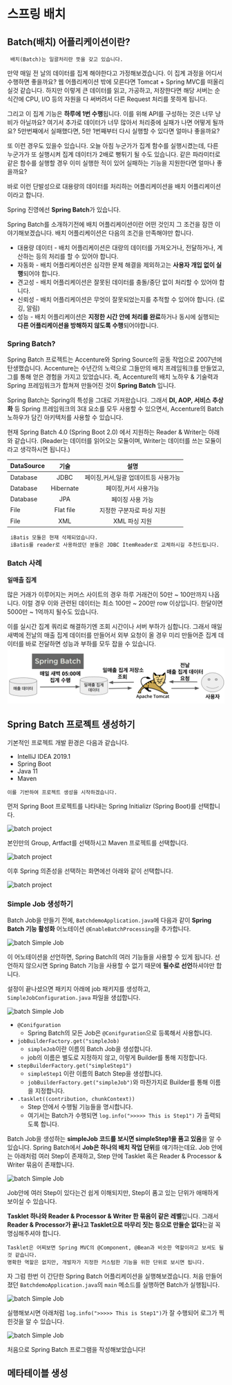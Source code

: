 # 스프링 배치

## Batch(배치) 어플리케이션이란?
```
 배치(Batch)는 일괄처리란 뜻을 갖고 있습니다.
```
만약 매일 전 날의 데이터를 집계 해야한다고 가정해보겠습니다.
이 집계 과정을 어디서 수행하면 좋을까요?
웹 어플리케이션 밖에 모른다면 Tomcat + Spring MVC를 떠올리실것 같습니다. 
하지만 이렇게 큰 데이터를 읽고, 가공하고, 저장한다면 해당 서버는 순식간에 CPU, I/O 등의 자원을 다 써버려서 다른 Request 처리를 못하게 됩니다.

그리고 이 집계 기능은 **하루에 1번 수행**됩니다.
이를 위해 API를 구성하는 것은 너무 낭비가 아닐까요? 
여기서 추가로 데이터가 너무 많아서 처리중에 실패가 나면 어떻게 될까요? 
5만번째에서 실패했다면, 5만 1번째부터 다시 실행할 수 있다면 얼마나 좋을까요?

또 이런 경우도 있을수 있습니다. 
오늘 아침 누군가가 집계 함수를 실행시켰는데, 다른 누군가가 또 실행시켜 집계 데이터가 2배로 뻥튀기 될 수도 있습니다. 
같은 파라미터로 같은 함수를 실행할 경우 이미 실행한 적이 있어 실패하는 기능을 지원한다면 얼마나 좋을까요?

바로 이런 단발성으로 대용량의 데이터를 처리하는 어플리케이션을 배치 어플리케이션이라고 합니다. 

Spring 진영에선 **Spring Batch**가 있습니다.

Spring Batch를 소개하기전에 배치 어플리케이션이란 어떤 것인지 그 조건을 잠깐 이야기해보겠습니다. 
배치 어플리케이션은 다음의 조건을 만족해야만 합니다.
 - 대용량 데이터 - 배치 어플리케이션은 대량의 데이터를 가져오거나, 전달하거나, 계산하는 등의 처리를 할 수 ​​있어야 합니다.
 - 자동화 - 배치 어플리케이션은 심각한 문제 해결을 제외하고는 **사용자 개입 없이 실행**되어야 합니다.
 - 견고성 - 배치 어플리케이션은 잘못된 데이터를 충돌/중단 없이 처리할 수 있어야 합니다.
 - 신뢰성 - 배치 어플리케이션은 무엇이 잘못되었는지를 추적할 수 있어야 합니다. (로깅, 알림)
 - 성능 - 배치 어플리케이션은 **지정한 시간 안에 처리를 완료**하거나 동시에 실행되는 **다른 어플리케이션을 방해하지 않도록 수행**되어야합니다.
 
 ### Spring Batch?
 Spring Batch 프로젝트는 Accenture와 Spring Source의 공동 작업으로 2007년에 탄생했습니다. 
 Accenture는 수년간의 노력으로 그들만의 배치 프레임워크를 만들었고, 그를 통해 얻은 경험을 가지고 있었습니다. 
 즉, Accenture의 배치 노하우 & 기술력과 Spring 프레임워크가 합쳐져 만들어진 것이 **Spring Batch** 입니다.
 
 Spring Batch는 Spring의 특성을 그대로 가져왔습니다. 
 그래서 **DI, AOP, 서비스 추상화** 등 Spring 프레임워크의 3대 요소를 모두 사용할 수 있으면서, Accenture의 Batch 노하우가 담긴 아키텍처를 사용할 수 있습니다.
 
 현재 Spring Batch 4.0 (Spring Boot 2.0) 에서 지원하는 Reader & Writer는 아래와 같습니다. 
 (Reader는 데이터를 읽어오는 모듈이며, Writer는 데이터를 쓰는 모듈이라고 생각하시면 됩니다.)
 
 DataSource | 기술           |  설명
 ---------  | :----:         | :----:
 Database   |   JDBC         | 페이징,커서,일괄 업데이트등 사용가능
 Database   |   Hibernate    | 페이징,커서 사용가능
 Database   |   JPA          | 페이징 사용 가능 
 File       |   Flat file    | 지정한 구분자로 파싱 지원
 File       |   XML          | XML 파싱 지원
 ```
  iBatis 모듈은 현재 삭제되었습니다. 
  iBatis를 reader로 사용하셨던 분들은 JDBC ItemReader로 교체하시길 추천드립니다.
 ```

 ### Batch 사례
 **일매출 집계**

 많은 거래가 이루어지는 커머스 사이트의 경우 하루 거래건이 50만 ~ 100만까지 나옵니다. 
 이럴 경우 이와 관련된 데이터는 최소 100만 ~ 200만 row 이상입니다. 
 한달이면 5000만 ~ 1억까지 될수도 있습니다.
 
 이를 실시간 집계 쿼리로 해결하기엔 조회 시간이나 서버 부하가 심합니다. 
 그래서 매일 새벽에 전날의 매출 집계 데이터를 만들어서 외부 요청이 올 경우 미리 만들어준 집계 데이터를 바로 전달하면 성능과 부하를 모두 잡을 수 있습니다.
 ![batch sample](../images/swchoi/batch.png)
 
 ## Spring Batch 프로젝트 생성하기
 기본적인 프로젝트 개발 환경은 다음과 같습니다.
  - IntelliJ IDEA 2019.1
  - Spring Boot
  - Java 11
  - Maven 
  
  ```이를 기반하여 프로젝트 생성을 시작하겠습니다.```

 먼저 Spring Boot 프로젝트를 나타내는 Spring Initializr (Spring Boot)를 선택합니다.
 
 ![batch project](../images/swchoi/springBatch1.png)
 
 본인만의 Group, Artfact를 선택하시고 Maven 프로젝트를 선택합니다.
 
 ![batch project](../images/swchoi/springBatch2.png)
  
 이후 Spring 의존성을 선택하는 화면에선 아래와 같이 선택합니다.
 
 ![batch project](../images/swchoi/springBatch3.png)
   
  ### Simple Job 생성하기
  Batch Job을 만들기 전에, ```BatchdemoApplication.java```에 다음과 같이 **Spring Batch 기능 활성화** 어노테이션 ```@EnableBatchProcessing```을 추가합니다.
 
 ![batch Simple Job](../images/swchoi/springBatch5.png)
 
 이 어노테이션을 선언하면, Spring Batch의 여러 기능들을 사용할 수 있게 됩니다. 
 선언하지 않으시면 Spring Batch 기능을 사용할 수 없기 때문에 **필수로 선언**하셔야만 합니다.
 
 설정이 끝나셨으면 패키지 아래에 job 패키지를 생성하고, ```SimpleJobConfiguration.java``` 파일을 생섭합니다.
 
 ![batch Simple Job](../images/swchoi/springBatch7.png)
 
 - ```@Conifguration```
    - Spring Batch의 모든 Job은 ```@Conifguration```으로 등록해서 사용합니다.
 - ```jobBuilderFactory.get("simpleJob)```
    - ```simpleJob```이란 이름의 Batch Job을 생성합니다.
    - job의 이름은 별도로 지정하지 않고, 이렇게 Builder를 통해 지정합니다.
 - ```stepBuilderFactory.get("simpleStep1")```
    - ```simpleStep1``` 이란 이름의 Batch Step을 생성합니다.
    - ```jobBuilderFactory.get("simpleJob")```와 마찬가지로 Builder를 통해 이름을 지정합니다.
 - ```.tasklet((contribution, chunkContext))```
    - Step 안에서 수행될 기능들을 명시합니다.
    - 여기서는 Batch가 수행되면 ```log.info(">>>>> This is Step1")``` 가 출력되도록 합니다.
  
  Batch Job을 생성하는 **simpleJob 코드를 보시면 simpleStep1을 품고 있음**을 알 수 있습니다. 
  Spring Batch에서 **Job은 하나의 배치 작업 단위**를 얘기하는데요. 
  Job 안에는 아래처럼 여러 Step이 존재하고, Step 안에 Tasklet 혹은 Reader & Processor & Writer 묶음이 존재합니다.
   
  ![batch Simple Job](../images/swchoi/springBatch6.png)
  
  Job안에 여러 Step이 있다는건 쉽게 이해되지만, Step이 품고 있는 단위가 애매하게 보이실 수 있습니다.
  
  **Tasklet 하나와 Reader & Processor & Writer 한 묶음이 같은 레벨**입니다. 
  그래서 **Reader & Processor가 끝나고 Tasklet으로 마무리 짓는 등으로 만들순 없다**는걸 꼭 명심해주셔야 합니다.
  
  ```
  Tasklet은 어찌보면 Spring MVC의 @Component, @Bean과 비슷한 역할이라고 보셔도 될 것 같습니다. 
  명확한 역할은 없지만, 개발자가 지정한 커스텀한 기능을 위한 단위로 보시면 됩니다.
  ```
  
  자 그럼 한번 이 간단한 Spring Batch 어플리케이션을 실행해보겠습니다. 
  처음 만들어졌던 ```BatchdemoApplication.java```의 ```main``` 메소드를 실행하면 Batch가 실행됩니다.
  
 ![batch Simple Job](../images/swchoi/springBatch8.png)
 
 실행해보시면 아래처럼 ```log.info(">>>>> This is Step1")```가 잘 수행되어 로그가 찍힌것을 알 수 있습니다.
 
 ![batch Simple Job](../images/swchoi/springBatch4.png)
 
 처음으로 Spring Batch 프로그램을 작성해보았습니다! 
 
 ## 메타테이블 생성        